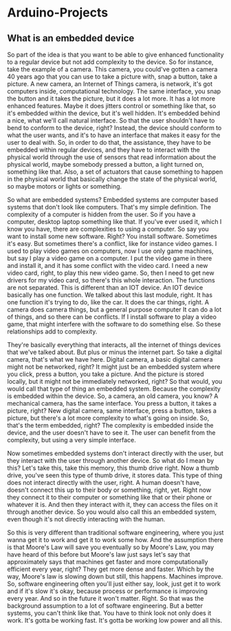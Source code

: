 # Arduino-Projects

## What is an embedded device

So part of the idea is that you want to be able to give enhanced functionality to a regular device but not add complexity to the device. So for instance, take the example of 
a camera. This camera, you could've gotten a camera 40 years ago that you can use to take a picture with, snap a button, take a picture. A new camera, an Internet of Things camera,
is network, it's got computers inside, computational technology. The same interface, you snap the button and it takes the picture, but it does a lot more. It has a lot more 
enhanced features. Maybe it does jitters control or something like that, so it's embedded within the device, but it's well hidden. It's embedded behind a nice, what we'll call 
natural interface. So that the user shouldn't have to bend to conform to the device, right? Instead, the device should conform to what the user wants, and it's to have an 
interface that makes it easy for the user to deal with. So, in order to do that, the assistance, they have to be embedded within regular devices, and they have to interact with 
the physical world through the use of sensors that read information about the physical world, maybe somebody pressed a button, a light turned on, something like that. Also, a set 
of actuators that cause something to happen in the physical world that basically change the state of the physical world, so maybe motors or lights or something. 

So what are embedded systems? Embedded systems are computer based systems that don't look like computers. That's my simple definition. The complexity of a computer is hidden from 
the user. So if you have a computer, desktop laptop something like that. If you've ever used it, which I know you have, there are complexities to using a computer. So say you want 
to install some new software. Right? You install software. Sometimes it's easy. But sometimes there's a conflict, like for instance video games. I used to play video games on 
computers, now I use only game machines, but say I play a video game on a computer. I put the video game in there and install it, and it has some conflict with the video card. I 
need a new video card, right, to play this new video game. So, then I need to get new drivers for my video card, so there's this whole interaction. The functions are not 
separated. This is different than an IOT device. An IOT device basically has one function. We talked about this last module, right. It has one function it's trying to do, like the
car. It does the car things, right. A camera does camera things, but a general purpose computer It can do a lot of things, and so there can be conflicts. If I install software to 
play a video game, that might interfere with the software to do something else. So these relationships add to complexity.

They're basically everything that interacts, all the internet of things devices that we've talked about. But plus or minus the internet part. So take a digital camera, that's what
we have here. Digital camera, a basic digital camera might not be networked, right? It might just be an embedded system where you click, press a button, you take a picture. And 
the picture is stored locally, but it might not be immediately networked, right? So that would, you would call that type of thing an embedded system. Because the complexity is 
embedded within the device. So, a camera, an old camera, you know? A mechanical camera, has the same interface. You press a button, it takes a picture, right? New digital camera,
same interface, press a button, takes a picture, but there's a lot more complexity to what's going on inside. So, that's the term embedded, right? The complexity is embedded 
inside the device, and the user doesn't have to see it. The user can benefit from the complexity, but using a very simple interface.

Now sometimes embedded systems don't interact directly with the user, but they interact with the user through another device. So what do I mean by this? Let's take this, take this 
memory, this thumb drive right. Now a thumb drive, you've seen this type of thumb drive, it stores data. This type of thing does not interact directly with the user, right. A 
human doesn't have, doesn't connect this up to their body or something, right, yet. Right now they connect it to their computer or something like that or their phone or whatever 
it is. And then they interact with it, they can access the files on it through another device. So you would also call this an embedded system, even though it's not directly 
interacting with the human.

So this is very different than traditional software engineering, where you just wanna get it to work and get it to work some how. And the assumption there is that Moore's Law 
will save you eventually so by Moore's Law, you may have heard of this before but Moore's law just says let's say that approximately says that machines get faster and more 
computationally efficient every year, right? They get more dense and faster. Which by the way, Moore's law is slowing down but still, this happens. Machines improve. So, 
software engineering often you'll just either say, look, just get it to work and if it's slow it's okay, because process or performance is improving every year. And so in the 
future it won't matter. Right. So that was the background assumption to a lot of software engineering. But a better systems, you can't think like that. You have to think 
look not only does it work. It's gotta be working fast. It's gotta be working low power and all this.

